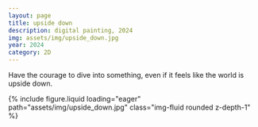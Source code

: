 ```yaml
---
layout: page
title: upside down
description: digital painting, 2024
img: assets/img/upside_down.jpg
year: 2024
category: 2D
---
```


Have the courage to dive into something, even if it feels like the world is upside down.

<div class="row">
    <div class="col-sm mt-3 mt-md-0">
        {% include figure.liquid loading="eager" path="assets/img/upside_down.jpg" class="img-fluid rounded z-depth-1" %}
    </div>
</div>
